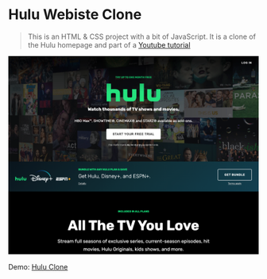 # Hulu Webiste Clone

> This is an HTML & CSS project with a bit of JavaScript. It is a clone of the Hulu homepage and part of a [Youtube tutorial](https://www.youtube.com/watch?v=9OVLaEjY-Rc)

![Hulu Clone](/img/screen.png 'Hulu Clone')

Demo: [Hulu Clone](https://franzamd.github.io/hulu-webpage-clone/)